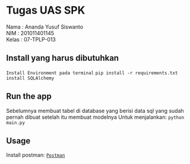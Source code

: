 # Tugas UAS SPK
Nama : Ananda Yusuf Siswanto<br>
NIM : 201011401145 <br>
Kelas : 07-TPLP-013<br>

## Install yang harus dibutuhkan
```Install Environment pada terminal```
```pip install -r requirements.txt```
```install SQLAlchemy```

## Run the app
Sebelumnya membuat tabel di database yang berisi data sql yang sudah pernah dibuat
setelah itu membuat modelnya
Untuk menjalankan:
```python main.py```

## Usage
Install postman:
[`Postman`](https://www.postman.com/downloads/)


